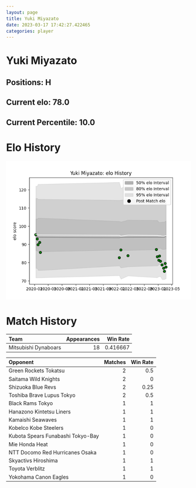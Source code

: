 ```yaml
---  
layout: page  
title: Yuki Miyazato  
date: 2023-03-17 17:42:27.422465  
categories: player  
---
```

# Yuki Miyazato

## Positions: H

## Current elo: 78.0

## Current Percentile: 10.0

# Elo History


![elo history](history_YukiMiyazato.png)
# Match History


| Team                 |   Appearances |   Win Rate |
|:---------------------|--------------:|-----------:|
| Mitsubishi Dynaboars |            18 |   0.416667 |

| Opponent                          |   Matches |   Win Rate |
|:----------------------------------|----------:|-----------:|
| Green Rockets Tokatsu             |         2 |       0.5  |
| Saitama Wild Knights              |         2 |       0    |
| Shizuoka Blue Revs                |         2 |       0.25 |
| Toshiba Brave Lupus Tokyo         |         2 |       0.5  |
| Black Rams Tokyo                  |         1 |       1    |
| Hanazono Kintetsu Liners          |         1 |       1    |
| Kamaishi Seawaves                 |         1 |       1    |
| Kobelco Kobe Steelers             |         1 |       0    |
| Kubota Spears Funabashi Tokyo-Bay |         1 |       0    |
| Mie Honda Heat                    |         1 |       0    |
| NTT Docomo Red Hurricanes Osaka   |         1 |       0    |
| Skyactivs Hiroshima               |         1 |       1    |
| Toyota Verblitz                   |         1 |       1    |
| Yokohama Canon Eagles             |         1 |       0    |